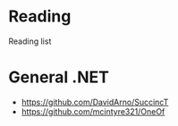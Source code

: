 # Reading
Reading list

# General .NET
* https://github.com/DavidArno/SuccincT
* https://github.com/mcintyre321/OneOf

